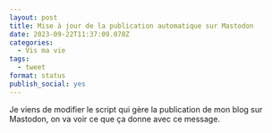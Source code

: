 ```yaml
---
layout: post
title: Mise à jour de la publication automatique sur Mastodon
date: 2023-09-22T11:37:09.070Z
categories:
  - Vis ma vie
tags:
  - tweet
format: status
publish_social: yes
---
```

Je viens de modifier le script qui gère la publication de mon blog sur Mastodon, on va voir ce que ça donne avec ce message.